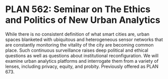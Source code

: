 # PLAN 562: Seminar on The Ethics and Politics of New Urban Analytics

While there is no consistent definition of what smart cities are, urban spaces blanketed with ubiquitous and heterogeneous sensor networks that are constantly monitoring the vitality of the city are becoming common place. Such continuous surveillance raises deep political and ethical questions as well as questions about institutional reconfiguration. We will examine urban analytics platforms and interrogate them from a variety of lenses, including privacy, equity, and probity. Previously offered as PLAN 673.
